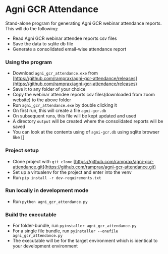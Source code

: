 # Agni GCR Attendance #

Stand-alone program for generating Agni GCR webinar attendance reports.
This will do the following:
* Read Agni GCR webinar attendee reports csv files
* Save the data to sqlite db file
* Generate a consolidated email-wise attendance report

### Using the program ###
* Download ```agni_gcr_attendance.exe``` from [https://github.com/ramprax/agni-gcr-attendance/releases](https://github.com/ramprax/agni-gcr-attendance/releases)
* Save it to any folder of your choice
* Copy the webinar attendee reports csv files(downloaded from zoom website) to the above folder
* Run ```agni_gcr_attendance.exe``` by double clicking it
* On first run, this will create a file ```agni-gcr.db```
* On subsequent runs, this file will be kept updated and used
* A directory `output` will be created where the consolidated reports will be saved
* You can look at the contents using of ```agni-gcr.db``` using sqlite browser like []

### Project setup ###

* Clone project with ```git clone``` [https://github.com/ramprax/agni-gcr-attendance.git](https://github.com/ramprax/agni-gcr-attendance.git)
* Set up a virtualenv for the project and enter into the venv
* Run ```pip install -r dev-requirements.txt```

### Run locally in development mode ###

* Run ```python agni_gcr_attendance.py```

### Build the executable ###

* For folder-bundle, run ```pyinstaller agni_gcr_attendance.py```
* For a single file bundle, run ```pyinstaller --onefile agni_gcr_attendance.py```
* The executable will be for the target environment which is identical to your development environment
